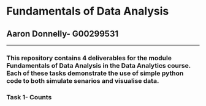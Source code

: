 # Fundamentals of Data Analysis
## Aaron Donnelly- G00299531
***

### This repository contains 4 deliverables for the module Fundamentals of Data Analysis in the Data Analytics course. Each of these tasks demonstrate the use of simple python code to both simulate senarios and visualise data.

### Task 1- Counts
### 
